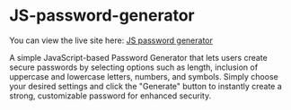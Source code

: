 # JS-password-generator

You can view the live site here: [JS password generator ](https://js-password-generator-zgp2.onrender.com/)

A simple JavaScript-based Password Generator that lets users create secure passwords by selecting options such as length, inclusion of uppercase and lowercase letters, numbers, and symbols. Simply choose your desired settings and click the "Generate" button to instantly create a strong, customizable password for enhanced security.
